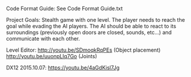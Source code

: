 Code Format Guide:
See Code Format Guide.txt

Project Goals:
Stealth game with one level.
The player needs to reach the goal while evading the AI players.
The AI should be able to react to its surroundings (previously open doors are closed, sounds, etc...) and communicate with each other.

Level Editor:
http://youtu.be/SDmoqkRqPEs (Object placement)
http://youtu.be/uuonpLlq7Go (Joints)

DX12 2015.10.07:
https://youtu.be/4aGdKisl7Jg